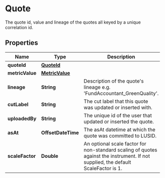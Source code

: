 

# Quote

The quote id, value and lineage of the quotes all keyed by a unique correlation id.

## Properties

Name | Type | Description | Notes
------------ | ------------- | ------------- | -------------
**quoteId** | [**QuoteId**](QuoteId.md) |  | 
**metricValue** | [**MetricValue**](MetricValue.md) |  |  [optional]
**lineage** | **String** | Description of the quote&#39;s lineage e.g. &#39;FundAccountant_GreenQuality&#39;. |  [optional]
**cutLabel** | **String** | The cut label that this quote was updated or inserted with. |  [optional]
**uploadedBy** | **String** | The unique id of the user that updated or inserted the quote. | 
**asAt** | **OffsetDateTime** | The asAt datetime at which the quote was committed to LUSID. | 
**scaleFactor** | **Double** | An optional scale factor for non-standard scaling of quotes against the instrument. If not supplied, the default ScaleFactor is 1. |  [optional]




